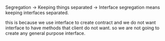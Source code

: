 Segregation -> Keeping things separated -> Interface segregation means keeping interfaces separated.

this is because we use interface to create contract and we do not want interface to have methods that client do not want.
so we are not going to create any general purpose interface.

